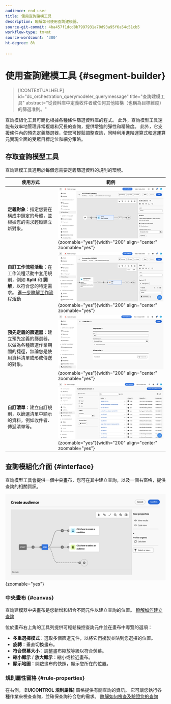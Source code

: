 ```yaml
---
audience: end-user
title: 使用查詢建模工具
description: 瞭解如何使用查詢建模器。
source-git-commit: 4ba457f1dcd8b7997931a70d93a95f6a54c51cb5
workflow-type: tm+mt
source-wordcount: '380'
ht-degree: 8%

---
```


# 使用查詢建模工具 {#segment-builder}

>[!CONTEXTUALHELP]
>id="dc_orchestration_querymodeler_querymessage"
>title="查詢建模工具"
>abstract="從資料庫中定義收件者或任何其他結構（也稱為目標維度）的篩選准則。"

查詢模組化工具可簡化根據各種條件篩選資料庫的程式。 此外，查詢模型工具還能有效率地管理非常複雜和冗長的查詢，提供增強的彈性和精確度。 此外，它支援條件內的預先定義篩選器，使您可輕鬆調整查詢，同時利用進階運算式和運運算元實現全面的受眾目標定位和細分策略。

## 存取查詢模型工具

查詢建模工具適用於每個您需要定義篩選資料的規則的環境。

| 使用方式 | 範例 |
|  ---  |  ---  |
| **定義對象**：指定您要在構成中鎖定的母體，並根據您的需求輕鬆建立新對象。 | ![](assets/access-audience.png){zoomable="yes"}{width="200" align="center" zoomable="yes"} |
| **自訂工作流程活動**：在工作流程活動中套用規則，例如 **Split** 和 **調解**，以符合您的特定需求。 [進一步瞭解工作流程活動](../compositions/activities/about-activities.md) | ![](assets/access-workflow.png){zoomable="yes"}{width="200" align="center" zoomable="yes"} |
| **預先定義的篩選器**：建立預先定義的篩選器，以做為各種篩選作業期間的捷徑，無論您是使用資料清單或形成傳送的對象。 | ![](assets/access-predefined-filter.png){zoomable="yes"}{width="200" align="center" zoomable="yes"} |
| **自訂清單**：建立自訂規則，以篩選清單中顯示的資料，例如收件者、傳遞清單等。 | ![](assets/access-lists.png){zoomable="yes"}{width="200" align="center" zoomable="yes"} |

## 查詢模組化介面 {#interface}

查詢模型工具會提供一個中央畫布，您可在其中建立查詢，以及一個右窗格，提供查詢的相關資訊。

![](assets/query-interface.png){zoomable="yes"}

### 中央畫布 {#canvas}

查詢建模器中央畫布是您新增和組合不同元件以建立查詢的位置。 [瞭解如何建立查詢](build-query.md)

位於畫布右上角的工具列提供可輕鬆操控查詢元件並在畫布中導覽的選項：

* **多重選擇模式**：選取多個篩選元件，以將它們複製並貼到您選擇的位置。
* **旋轉**：垂直切換畫布。
* **符合熒幕大小**：調整畫布縮放等級以符合熒幕。
* **縮小顯示** / **放大顯示**：縮小或拉近畫布。
* **顯示地圖**：開啟畫布的快照，顯示您所在的位置。

### 規則屬性窗格 {#rule-properties}

在右側， **[!UICONTROL 規則屬性]** 窗格提供有關查詢的資訊。 它可讓您執行各種作業來檢查查詢，並確保查詢符合您的需求。 [瞭解如何檢查及驗證您的查詢](build-query.md#check-and-validate-your-query)
